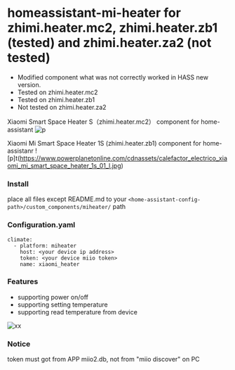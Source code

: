 # homeassistant-mi-heater for zhimi.heater.mc2, zhimi.heater.zb1 (tested) and zhimi.heater.za2 (not tested)
- Modified component what was not correctly worked in HASS new version.
- Tested on zhimi.heater.mc2
- Tested on zhimi.heater.zb1
- Not tested on zhimi.heater.za2


Xiaomi Smart Space Heater S（zhimi.heater.mc2） component for home-assistant
![p](https://cdn.weasy.io/users/xiaomi/catalog/mi_smart_space_heater_s.jpg)

Xiaomi Mi Smart Space Heater 1S (zhimi.heater.zb1) component for home-assistanr
![p]t(https://www.powerplanetonline.com/cdnassets/calefactor_electrico_xiaomi_mi_smart_space_heater_1s_01_l.jpg)

### Install
place all files except README.md to your ````<home-assistant-config-path>/custom_components/miheater/````  path
### Configuration.yaml

````
climate:
  - platform: miheater
    host: <your device ip address>
    token: <your device miio token>
    name: xiaomi_heater
````


### Features

* supporting power on/off
* supporting setting temperature
* supporting read temperature from device

![xx](https://bbs.hassbian.com/data/attachment/forum/201812/25/003901jd82efz3hkgh639v.png)

### Notice
token must got from APP miio2.db, not from "miio discover" on PC
